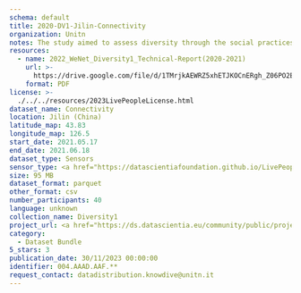 ```yaml
---
schema: default
title: 2020-DV1-Jilin-Connectivity
organization: Unitn
notes: The study aimed to assess diversity through the social practices and daily behaviors of university students from eight different countries. The research was carried out in two phases. Initially, a large sample of students from Denmark, Italy, Mongolia, Paraguay, the United Kingdom, China, Mexico, and India, completed a survey on their social practices, as well as their socio-demographic, cultural, and psychological elements. In the second phase, a sub-sample of the respondents engaged in a four-week data collection by using an innovative smartphone application called iLog. This app collected data from thirty-four smartphone sensors around the clock, allowing for an in-depth investigation into the diversity and daily routines of university students across countries, both synchronically and diachronically.
resources:
  - name: 2022_WeNet_Diversity1_Technical-Report(2020-2021)
    url: >-
      https://drive.google.com/file/d/1TMrjkAEWRZ5xhETJKOCnERgh_Z06PO2E/view?usp=drive_link
    format: PDF
license: >-
  ./../../resources/2023LivePeopleLicense.html
dataset_name: Connectivity
location: Jilin (China)
latitude_map: 43.83
longitude_map: 126.5
start_date: 2021.05.17
end_date: 2021.06.18
dataset_type: Sensors
sensor_type: <a href="https://datascientiafoundation.github.io/LivePeople/datasets/2020-DV1-Jilin-Cellular%20Network/"> cellular network</a>, <a href="https://datascientiafoundation.github.io/LivePeople/datasets/2020-DV1-Jilin-Wifi%20Networks%20Event/">wifi networks</a>, <a href="https://datascientiafoundation.github.io/LivePeople/datasets/2020-DV1-Jilin-Wifi%20Networks%20Event/">wifi</a>,  <a href="https://datascientiafoundation.github.io/LivePeople/datasets/2020-DV1-Jilin-Bluetooth%20Normal%20Event/">bluetooth normal event</a>,  <a href="https://datascientiafoundation.github.io/LivePeople/datasets/2020-DV1-Jilin-Bluetooth%20Low%20Energy%20Event/">bluetooth low energy event</a>
size: 95 MB
dataset_format: parquet
other_format: csv
number_participants: 40
language: unknown
collection_name: Diversity1
project_url: <a href="https://ds.datascientia.eu/community/public/projects/923b2c1c-166c-4f53-a274-c9d6eaa5ad4f">https://ds.datascientia.eu/community/public/projects/923b2c1c-166c-4f53-a274-c9d6eaa5ad4f</a>
category:
  - Dataset Bundle
5_stars: 3
publication_date: 30/11/2023 00:00:00
identifier: 004.AAAD.AAF.**
request_contact: datadistribution.knowdive@unitn.it
---
```

